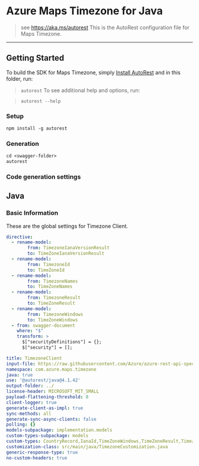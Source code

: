# Azure Maps Timezone for Java

> see https://aka.ms/autorest
This is the AutoRest configuration file for Maps Timezone.
---
## Getting Started

To build the SDK for Maps Timezone, simply [Install AutoRest](https://aka.ms/autorest) and in this folder, run:

> `autorest`
To see additional help and options, run:

> `autorest --help`
### Setup
```ps
npm install -g autorest
```

### Generation

```ps
cd <swagger-folder>
autorest
```

### Code generation settings

## Java

### Basic Information

These are the global settings for Timezone Client.

``` yaml
directive:
  - rename-model:
        from: TimezoneIanaVersionResult
        to: TimeZoneIanaVersionResult  
  - rename-model:
        from: TimezoneId
        to: TimeZoneId
  - rename-model:
        from: TimezoneNames
        to: TimeZoneNames
  - rename-model:
        from: TimezoneResult
        to: TimeZoneResult
  - rename-model:
        from: TimezoneWindows
        to: TimeZoneWindows
  - from: swagger-document
    where: "$"
    transform: >
      $["securityDefinitions"] = {};
      $["security"] = [];

title: TimezoneClient
input-file: https://raw.githubusercontent.com/Azure/azure-rest-api-specs/main/specification/maps/data-plane/Timezone/preview/1.0/timezone.json
namespace: com.azure.maps.timezone
java: true
use: '@autorest/java@4.1.42'
output-folder: ../
license-header: MICROSOFT_MIT_SMALL
payload-flattening-threshold: 0
client-logger: true
generate-client-as-impl: true
sync-methods: all
generate-sync-async-clients: false
polling: {}
models-subpackage: implementation.models
custom-types-subpackage: models
custom-types: CountryRecord,IanaId,TimeZoneWindows,TimeZoneResult,TimezoneOptions,TimeZoneNames,TimeZoneId,TimeZoneIanaVersionResult,ReferenceTime,TimeTransition
customization-class: src/main/java/TimezoneCustomization.java
generic-response-type: true
no-custom-headers: true
```
